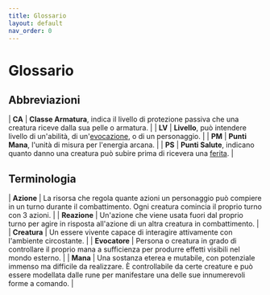 ```yaml
---
title: Glossario
layout: default
nav_order: 0
---
```


# **Glossario**

## Abbreviazioni

| **CA** | **Classe Armatura**, indica il livello di protezione passiva che una creatura riceve dalla sua pelle o armatura. |
| **LV** | **Livello**, può intendere livello di un'abilità, di un'[evocazione](/runes/evocation), o di un personaggio. |
| **PM** | **Punti Mana**, l'unità di misura per l'energia arcana. |
| **PS** | **Punti Salute**, indicano quanto danno una creatura può subire prima di ricevera una [ferita](/attributes/health). |

## Terminologia

| **Azione** | La risorsa che regola quante azioni un personaggio può compiere in un turno durante il combattimento. Ogni creatura comincia il proprio turno con 3 azioni. |
| **Reazione** | Un'azione che viene usata fuori dal proprio turno per agire in risposta all'azione di un altra creatura in combattimento. |
| **Creatura** | Un essere vivente capace di interagire attivamente con l'ambiente circostante. |
| **Evocatore** | Persona o creatura in grado di controllare il proprio mana a sufficienza per produrre effetti visibili nel mondo esterno. |
| **Mana** | Una sostanza eterea e mutabile, con potenziale immenso ma difficile da realizzare. È controllabile da certe creature e può essere modellata dalle rune per manifestare una delle sue innumerevoli forme a comando. |